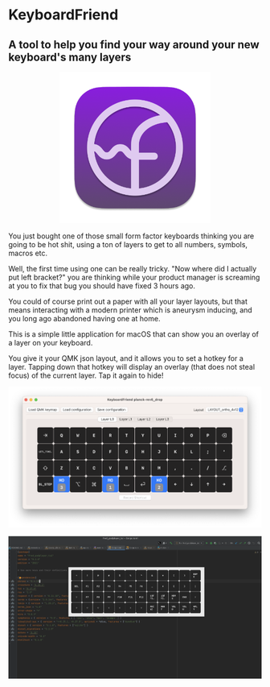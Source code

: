 # KeyboardFriend
## A tool to help you find your way around your new keyboard's many layers
<p align="center">
  <img width=300 src="icon.png">
</p>

You just bought one of those small form factor keyboards thinking you are going to be hot shit, using a ton of layers to get to all numbers, symbols, macros etc.

Well, the first time using one can be really tricky. "Now where did I actually put left bracket?" you are thinking while your product manager is screaming at you to fix that bug you should have fixed 3 hours ago.

You could of course print out a paper with all your layer layouts, but that means interacting with a modern printer which is aneurysm inducing, and you long ago abandoned having one at home.

This is a simple little application for macOS that can show you an overlay of a layer on your keyboard.

You give it your QMK json layout, and it allows you to set a hotkey for a layer.
Tapping down that hotkey will display an overlay (that does not steal focus) of the current layer. Tap it again to hide!


<p align="center">
  <img src="settings.png">
</p>

<p align="center">
  <img src="overlay.png">
</p>

